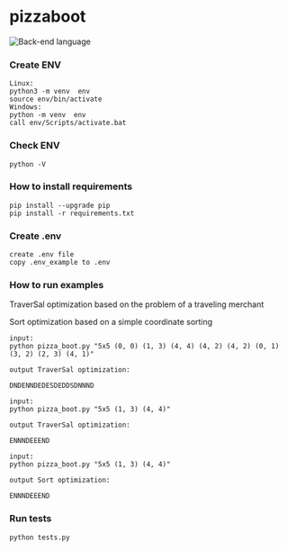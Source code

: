 # pizzaboot
![Back-end language](https://img.shields.io/badge/python-3.7.0-yellow)

### Create ENV
```
Linux:
python3 -m venv  env
source env/bin/activate
Windows:
python -m venv  env
call env/Scripts/activate.bat

```
### Check ENV
```
python -V
```
### How to install requirements
```
pip install --upgrade pip
pip install -r requirements.txt
```
### Create .env 
```
create .env file 
copy .env_example to .env
```

### How to run examples
TraverSal optimization based on the problem of a traveling merchant

Sort optimization based on a simple coordinate sorting
```
input:  
python pizza_boot.py "5x5 (0, 0) (1, 3) (4, 4) (4, 2) (4, 2) (0, 1) (3, 2) (2, 3) (4, 1)"

output TraverSal optimization:

DNDENNDEDESDEDDSDNNND
```

```
input:  
python pizza_boot.py "5x5 (1, 3) (4, 4)"

output TraverSal optimization:

ENNNDEEEND
```
```
input:  
python pizza_boot.py "5x5 (1, 3) (4, 4)"

output Sort optimization:

ENNNDEEEND
```
### Run tests
```
python tests.py
```
